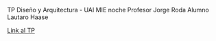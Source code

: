 TP Diseño y Arquitectura - UAI MIE noche
Profesor Jorge Roda
Alumno Lautaro Haase

[Link al TP](https://docs.google.com/document/d/18O5BqXnEUuxTA3d0y27RTVLTVBj8nOlIxAEXq9ewVG4/edit?tab=t.0#heading=h.s6kcfag7zqo)